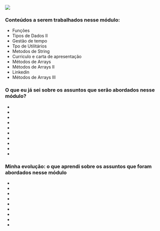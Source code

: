 ![](https://i.imgur.com/xG74tOh.png)

### Conteúdos a serem trabalhados nesse módulo:


- Funções
- Tipos de Dados II
- Gestão de tempo
- Tpo de Utilitários
- Metodos de String
- Curriculo e carta de apresentação
- Métodos de Arrays
- Métodos de Arrays II
- Linkedin
- Métodos de Arrays III
  

### O que eu já sei sobre os assuntos que serão abordados nesse módulo?


-
-
-
-
-
-
-
-
-
-

### Minha evolução: o que aprendi sobre os assuntos que foram abordados nesse módulo


-
-
-
-
-
-
-
-
-
